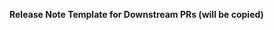 <!-- AUTOCHANGELOG for Downstream PRs.

Please select one of the following "release-note:" headings:
    - release-note:enhancement
    - release-note:bug
    - release-note:note
    - release-note:new-resource
    - release-note:new-datasource
    - release-note:deprecation
    - release-note:breaking-change
    - release-note:none
    
Unless you choose release-note:none, please add a release note.

See .ci/RELEASE_NOTES_GUIDE.md for writing good release notes.

You can add more release note blocks if you want more than one CHANGELOG
entry for this PR.
-->

**Release Note Template for Downstream PRs (will be copied)**

```release-note:REPLACEME

```
